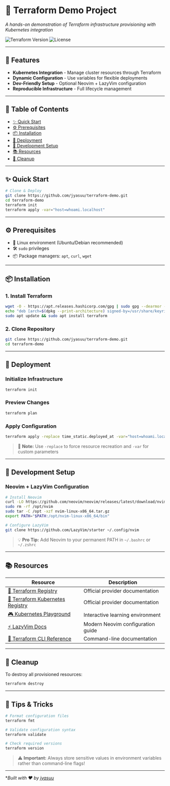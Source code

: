 # 🚀 Terraform Demo Project

*A hands-on demonstration of Terraform infrastructure provisioning with Kubernetes integration*

![Terraform Version](https://img.shields.io/badge/terraform-%3E%3D1.5.0-blue.svg)
![License](https://img.shields.io/badge/License-MIT-green.svg)

---

## 🌟 Features

- **Kubernetes Integration** - Manage cluster resources through Terraform
- **Dynamic Configuration** - Use variables for flexible deployments
- **Dev-Friendly Setup** - Optional Neovim + LazyVim configuration
- **Reproducible Infrastructure** - Full lifecycle management

---

## 🧭 Table of Contents

- [✨ Quick Start](#-quick-start)
- [⚙️ Prerequisites](#️-prerequisites)
- [📦 Installation](#-installation)
- [🚀 Deployment](#-deployment)
- [🔧 Development Setup](#-development-setup)
- [📚 Resources](#-resources)
- [🧹 Cleanup](#-cleanup)

---

## ✨ Quick Start

```bash
# Clone & Deploy
git clone https://github.com/jyasuu/terraform-demo.git
cd terraform-demo
terraform init
terraform apply -var="host=whoami.localhost"
```

---

## ⚙️ Prerequisites

- 🐧 Linux environment (Ubuntu/Debian recommended)
- 🛠️ `sudo` privileges
- 📦 Package managers: `apt`, `curl`, `wget`

---

## 📦 Installation

### 1. Install Terraform
```bash
wget -O - https://apt.releases.hashicorp.com/gpg | sudo gpg --dearmor -o /usr/share/keyrings/hashicorp-archive-keyring.gpg
echo "deb [arch=$(dpkg --print-architecture) signed-by=/usr/share/keyrings/hashicorp-archive-keyring.gpg] https://apt.releases.hashicorp.com $(lsb_release -cs) main" | sudo tee /etc/apt/sources.list.d/hashicorp.list
sudo apt update && sudo apt install terraform
```

### 2. Clone Repository
```bash
git clone https://github.com/jyasuu/terraform-demo.git
cd terraform-demo
```

---

## 🚀 Deployment

### Initialize Infrastructure
```bash
terraform init
```

### Preview Changes
```bash
terraform plan
```

### Apply Configuration
```bash
terraform apply -replace time_static.deployed_at -var="host=whoami.localhost"
```

> 📝 **Note:** Use `-replace` to force resource recreation and `-var` for custom parameters

---

## 🔧 Development Setup

### Neovim + LazyVim Configuration
```bash
# Install Neovim
curl -LO https://github.com/neovim/neovim/releases/latest/download/nvim-linux-x86_64.tar.gz
sudo rm -rf /opt/nvim
sudo tar -C /opt -xzf nvim-linux-x86_64.tar.gz
export PATH="$PATH:/opt/nvim-linux-x86_64/bin"

# Configure LazyVim
git clone https://github.com/LazyVim/starter ~/.config/nvim
```

> 💡 **Pro Tip:** Add Neovim to your permanent PATH in `~/.bashrc` or `~/.zshrc`

---

## 📚 Resources

| Resource | Description |
|----------|-------------|
| [📖 Terraform Registry](https://registry.terraform.io) | Official provider documentation |
| [📖 Terraform Kubernetes Registry](https://registry.terraform.io/providers/hashicorp/kubernetes/latest) | Official provider documentation |
| [🎮 Kubernetes Playground](https://killercoda.com/playgrounds/scenario/kubernetes) | Interactive learning environment |
| [⚡ LazyVim Docs](https://www.lazyvim.org/) | Modern Neovim configuration guide |
| [🔗 Terraform CLI Reference](https://developer.hashicorp.com/terraform/cli) | Command-line documentation |

---

## 🧹 Cleanup

To destroy all provisioned resources:
```bash
terraform destroy
```

---

## 🎯 Tips & Tricks

```bash
# Format configuration files
terraform fmt

# Validate configuration syntax
terraform validate

# Check required versions
terraform version
```

> ⚠️ **Important:** Always store sensitive values in environment variables rather than command-line flags!

---

**Built with ❤️ by [jyasuu](https://github.com/jyasuu)*

